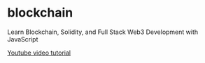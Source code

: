 # blockchain
Learn Blockchain, Solidity, and Full Stack Web3 Development with JavaScript

[Youtube video tutorial](https://www.youtube.com/watch?v=gyMwXuJrbJQ&t=87239s)
